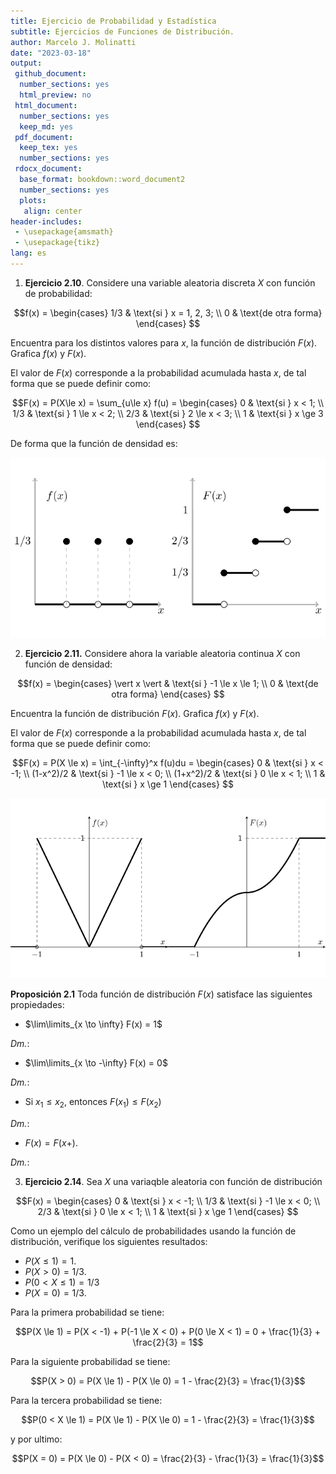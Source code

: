 ```yaml
---
title: Ejercicio de Probabilidad y Estadística
subtitle: Ejercicios de Funciones de Distribución.
author: Marcelo J. Molinatti
date: "2023-03-18"
output:
 github_document:
  number_sections: yes
  html_preview: no
 html_document:
  number_sections: yes
  keep_md: yes
 pdf_document:
  keep_tex: yes
  number_sections: yes
 rdocx_document:
  base_format: bookdown::word_document2
  number_sections: yes
  plots:
   align: center
header-includes:
 - \usepackage{amsmath}
 - \usepackage{tikz}
lang: es
---
```




1. **Ejercicio 2.10**. Considere una variable aleatoria discreta $X$ con función de probabilidad:

$$f(x) = 
    \begin{cases}
        1/3 & \text{si } x = 1, 2, 3; \\
        0   & \text{de otra forma} 
    \end{cases}
$$

Encuentra para los distintos valores para $x$, la función de distribución $F(x)$. Grafica $f(x)$ y  $F(x)$.

El valor de $F(x)$ corresponde a la probabilidad acumulada hasta $x$, de tal forma que se puede definir como:

$$F(x) = P(X\le x) = \sum_{u\le x} f(u) = 
    \begin{cases}
        0 & \text{si } x < 1; \\
        1/3 & \text{si } 1 \le x < 2; \\
        2/3 & \text{si } 2 \le x < 3; \\
        1 & \text{si } x \ge 3
    \end{cases}
$$

De forma que la función de densidad es:

![](e02-PE_files/figure-html/distribution-plots-2-1.png)<!-- -->

2. **Ejercicio 2.11.** Considere ahora la variable aleatoria continua $X$ con función de densidad:

$$f(x) = 
    \begin{cases}
        \vert x \vert & \text{si } -1 \le x \le 1; \\
        0   & \text{de otra forma}
    \end{cases}
$$

Encuentra la función de distribución $F(x)$. Grafica $f(x)$ y $F(x)$.

El valor de $F(x)$ corresponde a la probabilidad acumulada hasta $x$, de tal forma que se puede definir como:

$$F(x) = P(X \le x) = \int_{-\infty}^x f(u)du = 
    \begin{cases}
        0 & \text{si } x < -1; \\
        (1-x^2)/2 & \text{si } -1 \le x < 0; \\
        (1+x^2)/2 & \text{si } 0 \le x < 1; \\
        1 & \text{si } x \ge 1
    \end{cases}
$$

![](e02-PE_files/figure-html/distribution-plots-1.png)<!-- -->

**Proposición 2.1** Toda función de distribución $F(x)$ satisface las siguientes propiedades:

* $\lim\limits_{x \to \infty} F(x) = 1$

_Dm._: 

* $\lim\limits_{x \to -\infty} F(x) = 0$

_Dm._: 

* Si $x_1 \le x_2$, entonces $F(x_1) \le F(x_2)$

_Dm._: 

* $F(x) = F(x+)$.

_Dm._: 

3. **Ejercicio 2.14**. Sea $X$ una variaqble aleatoria con función de distribución 

$$F(x) = 
    \begin{cases}
        0 & \text{si } x < -1; \\
        1/3 & \text{si } -1 \le x < 0; \\
        2/3 & \text{si } 0 \le x < 1; \\
        1 & \text{si } x \ge 1
    \end{cases}
$$

Como un ejemplo del cálculo de probabilidades usando la función de distribución, verifique los siguientes resultados:

* $P(X \le 1) = 1$.
* $P(X > 0) = 1/3$.
* $P(0 < X \le 1) = 1/3$
* $P(X = 0) = 1/3$.

Para la primera probabilidad se tiene:

$$P(X \le 1) = P(X < -1) + P(-1 \le X < 0) + P(0 \le X < 1) = 0 + \frac{1}{3} + \frac{2}{3} = 1$$

Para la siguiente probabilidad se tiene:

$$P(X > 0) = P(X \le 1) - P(X \le 0) = 1 - \frac{2}{3} = \frac{1}{3}$$

Para la tercera probabilidad se tiene:

$$P(0 < X \le 1) = P(X \le 1) - P(X \le 0) = 1 - \frac{2}{3} = \frac{1}{3}$$

y por ultimo:

$$P(X = 0) = P(X \le 0) - P(X < 0) = \frac{2}{3} - \frac{1}{3} = \frac{1}{3}$$
